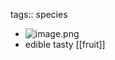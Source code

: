 tags:: species

- ![image.png](https://peach-geographical-bat-397.mypinata.cloud/ipfs/QmPF5LKUkeYycpJMUdFvmknhbgGWR2htwajiiESENqmZ7G)
- edible tasty [[fruit]]
